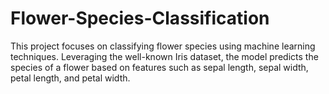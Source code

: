 # Flower-Species-Classification
This project focuses on classifying flower species using machine learning techniques. Leveraging the well-known Iris dataset, the model predicts the species of a flower based on features such as sepal length, sepal width, petal length, and petal width.
